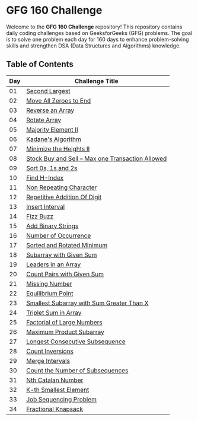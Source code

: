 # GFG 160 Challenge

Welcome to the **GFG 160 Challenge** repository! This repository contains daily coding challenges based on GeeksforGeeks (GFG) problems. The goal is to solve one problem each day for 160 days to enhance problem-solving skills and strengthen DSA (Data Structures and Algorithms) knowledge.

## Table of Contents

| Day  | Challenge Title                                   |
|------|--------------------------------------------------|
| 01   | [Second Largest](https://github.com/souvikpramanikgit/GFG160challenge/blob/main/Day%2001(Second%20Largest)) |
| 02   | [Move All Zeroes to End](https://github.com/souvikpramanikgit/GFG160challenge/blob/main/Day%2002(Move%20All%20Zeroes%20to%20End)) |
| 03   | [Reverse an Array](https://github.com/souvikpramanikgit/GFG160challenge/blob/main/Day%2003(Reverse%20an%20Array)) |
| 04   | [Rotate Array](https://github.com/souvikpramanikgit/GFG160challenge/blob/main/Day%2004(Rotate%20Array)) |
| 05   | [Majority Element II](https://github.com/souvikpramanikgit/GFG160challenge/blob/main/Day%2005(Majority%20Element%20II)) |
| 06   | [Kadane's Algorithm](https://github.com/souvikpramanikgit/GFG160challenge/blob/main/Day%2006(Kadane's%20Algorithm)) |
| 07   | [Minimize the Heights II](https://github.com/souvikpramanikgit/GFG160challenge/blob/main/Day%2007(Minimize%20the%20Heights%20II)) |
| 08   | [Stock Buy and Sell – Max one Transaction Allowed](https://github.com/souvikpramanikgit/GFG160challenge/blob/main/Day%2008(Stock%20Buy%20and%20Sell)) |
| 09   | [Sort 0s, 1s and 2s](https://github.com/souvikpramanikgit/GFG160challenge/blob/main/Day%2009(Sort%200s,%201s%20and%202s)) |
| 10   | [Find H-Index](https://github.com/souvikpramanikgit/GFG160challenge/blob/main/Day%2010(Find%20H-Index)) |
| 11   | [Non Repeating Character](https://github.com/souvikpramanikgit/GFG160challenge/blob/main/Day%2011(Non%20Repeating%20Character)) |
| 12   | [Repetitive Addition Of Digit](https://github.com/souvikpramanikgit/GFG160challenge/blob/main/Day%2012(Repetitive%20Addition%20Of%20Digit)) |
| 13   | [Insert Interval](https://github.com/souvikpramanikgit/GFG160challenge/blob/main/Day%2013(Insert%20Interval)) |
| 14   | [Fizz Buzz](https://github.com/souvikpramanikgit/GFG160challenge/blob/main/Day%2014(Fizz%20Buzz)) |
| 15   | [Add Binary Strings](https://github.com/souvikpramanikgit/GFG160challenge/blob/main/Day%2015(Add%20Binary%20Strings)) |
| 16   | [Number of Occurrence](https://github.com/souvikpramanikgit/GFG160challenge/blob/main/Day%2016(Number%20of%20Occurrence)) |
| 17   | [Sorted and Rotated Minimum](https://github.com/souvikpramanikgit/GFG160challenge/blob/main/Day%2017(Sorted%20and%20Rotated%20Minimum)) |
| 18   | [Subarray with Given Sum](https://github.com/souvikpramanikgit/GFG160challenge/blob/main/Day%2018(Subarray%20with%20Given%20Sum)) |
| 19   | [Leaders in an Array](https://github.com/souvikpramanikgit/GFG160challenge/blob/main/Day%2019(Leaders%20in%20an%20Array)) |
| 20   | [Count Pairs with Given Sum](https://github.com/souvikpramanikgit/GFG160challenge/blob/main/Day%2020(Count%20Pairs%20with%20Given%20Sum)) |
| 21   | [Missing Number](https://github.com/souvikpramanikgit/GFG160challenge/blob/main/Day%2021(Missing%20Number)) |
| 22   | [Equilibrium Point](https://github.com/souvikpramanikgit/GFG160challenge/blob/main/Day%2022(Equilibrium%20Point)) |
| 23   | [Smallest Subarray with Sum Greater Than X](https://github.com/souvikpramanikgit/GFG160challenge/blob/main/Day%2023(Smallest%20Subarray%20with%20Sum%20Greater%20Than%20X)) |
| 24   | [Triplet Sum in Array](https://github.com/souvikpramanikgit/GFG160challenge/blob/main/Day%2024(Triplet%20Sum%20in%20Array)) |
| 25   | [Factorial of Large Numbers](https://github.com/souvikpramanikgit/GFG160challenge/blob/main/Day%2025(Factorial%20of%20Large%20Numbers)) |
| 26   | [Maximum Product Subarray](https://github.com/souvikpramanikgit/GFG160challenge/blob/main/Day%2026(Maximum%20Product%20Subarray)) |
| 27   | [Longest Consecutive Subsequence](https://github.com/souvikpramanikgit/GFG160challenge/blob/main/Day%2027(Longest%20Consecutive%20Subsequence)) |
| 28   | [Count Inversions](https://github.com/souvikpramanikgit/GFG160challenge/blob/main/Day%2028(Count%20Inversions)) |
| 29   | [Merge Intervals](https://github.com/souvikpramanikgit/GFG160challenge/blob/main/Day%2029(Merge%20Intervals)) |
| 30   | [Count the Number of Subsequences](https://github.com/souvikpramanikgit/GFG160challenge/blob/main/Day%2030(Count%20the%20Number%20of%20Subsequences)) |
| 31   | [Nth Catalan Number](https://github.com/souvikpramanikgit/GFG160challenge/blob/main/Day%2031(Nth%20Catalan%20Number)) |
| 32   | [K-th Smallest Element](https://github.com/souvikpramanikgit/GFG160challenge/blob/main/Day%2032(K-th%20Smallest%20Element)) |
| 33   | [Job Sequencing Problem](https://github.com/souvikpramanikgit/GFG160challenge/blob/main/Day%2033(Job%20Sequencing%20Problem)) |
| 34   | [Fractional Knapsack](https://github.com/souvikpramanikgit/GFG160challenge/blob/main/Day%2034(Fractional%20Knapsack)) |
